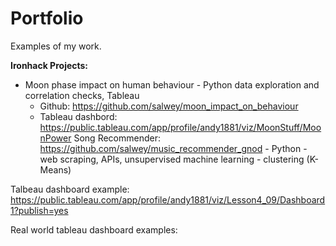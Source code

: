# Portfolio
Examples of my work.


**Ironhack Projects:**
- Moon phase impact on human behaviour - Python data exploration and correlation checks, Tableau
  - Github: https://github.com/salwey/moon_impact_on_behaviour
  - Tableau dashbord: https://public.tableau.com/app/profile/andy1881/viz/MoonStuff/MoonPower
Song Recommender: https://github.com/salwey/music_recommender_gnod - Python - web scraping, APIs, unsupervised machine learning - clustering (K-Means)

Talbeau dashboard example: https://public.tableau.com/app/profile/andy1881/viz/Lesson4_09/Dashboard1?publish=yes

Real world tableau dashboard examples: 
